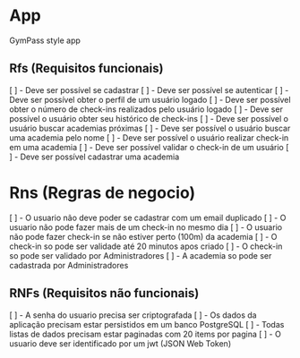# App

GymPass style app

## Rfs (Requisitos funcionais)

  [ ] - Deve ser possível se cadastrar
  [ ] - Deve ser possível se autenticar
  [ ] - Deve ser possível obter o perfil de um usuário logado
  [ ] - Deve ser possível obter o número de check-ins realizados pelo usuário logado
  [ ] - Deve ser possível o usuário obter seu histórico de check-ins
  [ ] - Deve ser possível o usuário buscar academias próximas
  [ ] - Deve ser possível o usuário buscar uma academia pelo nome
  [ ] - Deve ser possível o usuário realizar check-in em uma academia
  [ ] - Deve ser possível validar o check-in de um usuário
  [ ] - Deve ser possível cadastrar uma academia  

# Rns (Regras de negocio)
  
  [ ] - O usuario não deve poder se cadastrar com um email duplicado 
  [ ] - O usuario não pode fazer mais de um check-in no mesmo dia
  [ ] - O usuario não pode fazer check-in se não estiver perto (100m) da academia 
  [ ] - O check-in so pode ser validade até 20 minutos apos criado
  [ ] - O check-in so pode ser validado por Administradores
  [ ] - A academia so pode ser cadastrada por Administradores
  
## RNFs (Requisitos não funcionais)

  [ ] - A senha do usuario precisa ser criptografada
  [ ] - Os dados da aplicação precisam estar persistidos em um banco PostgreSQL
  [ ] - Todas listas de dados precisam estar paginadas com 20 items por pagina
  [ ] - O usuario deve ser identificado por um jwt (JSON Web Token)